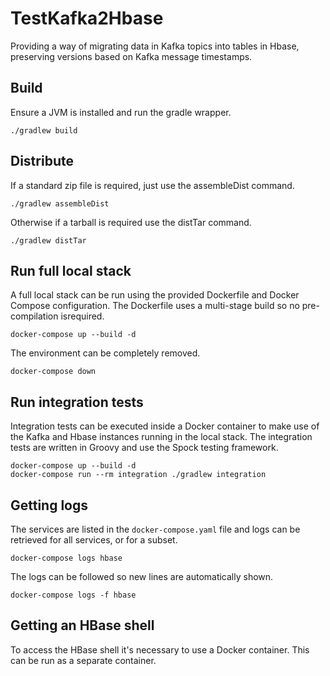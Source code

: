 # TestKafka2Hbase

Providing a way of migrating data in Kafka topics into tables in Hbase,
preserving versions based on Kafka message timestamps.

## Build

Ensure a JVM is installed and run the gradle wrapper.

    ./gradlew build

## Distribute

If a standard zip file is required, just use the assembleDist command.

    ./gradlew assembleDist

Otherwise if a tarball is required use the distTar command.

    ./gradlew distTar
    
## Run full local stack

A full local stack can be run using the provided Dockerfile and Docker
Compose configuration. The Dockerfile uses a multi-stage build so no
pre-compilation isrequired.

    docker-compose up --build -d

The environment can be completely removed.

    docker-compose down

## Run integration tests

Integration tests can be executed inside a Docker container to make use of
the Kafka and Hbase instances running in the local stack. The integration
tests are written in Groovy and use the Spock testing framework.

    docker-compose up --build -d
    docker-compose run --rm integration ./gradlew integration

## Getting logs

The services are listed in the `docker-compose.yaml` file and logs can be
retrieved for all services, or for a subset.

    docker-compose logs hbase

The logs can be followed so new lines are automatically shown.

    docker-compose logs -f hbase

## Getting an HBase shell

To access the HBase shell it's necessary to use a Docker container. This
can be run as a separate container.